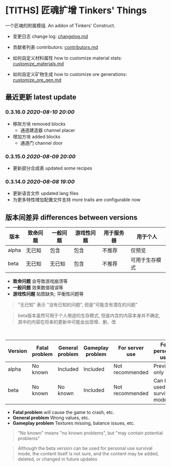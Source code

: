 # [TITHS] 匠魂扩增 Tinkers' Things

一个匠魂的附属模组. An addon of Tinkers' Construct.

* 变更日志 change log: [changelog.md](changelog.md)
* 贡献者列表 contributors: [contributors.md](contributors.md)

* 如何自定义材料属性 how to customize material stats: [customize_materials.md](customize_materials.md)
* 如何自定义矿物生成 how to customize ore generations: [customize_ore_gen.md](customize_ore_gen.md)

## 最近更新 latest update

### 0.3.16.0 _2020-08-10 20:00_

* 移除方块 removed blocks
  * 通道建造器 channel placer
* 增加方块 added blocks
  * 通道门 channel door

### 0.3.15.0 _2020-08-09 20:00_

* 更新部分合成表 updated some recipes

### 0.3.14.0 _2020-08-08 19:00_

* 更新语言文件 updated lang files
* 为更多特性增加配置文件支持 more traits are configurable now

## 版本间差异 differences between versions

版本|致命问题|一般问题|游戏性问题|用于服务器|用于个人
-|-|-|-|-|-
alpha|无已知|包含|包含|不推荐|仅预览
beta|无已知|无已知|包含|不推荐|可用于生存模式

* **致命问题** 会导致游戏崩溃等
* **一般问题** 效果数值错误等
* **游戏性问题** 贴图缺失; 平衡性问题等

> "无已知" 表示 "没有已知的问题", 但是"可能含有潜在的问题"

> beta版本虽然可用于个人用途的生存模式, 但是内含的内容本身并不确定, 其中的内容在将来的更新中可能会出现增、删、改

<br>

Version|Fatal problem|General problem|Gameplay problem|For server use|For personal use
-|-|-|-|-|-
alpha|No known|Included|Included|Not recommended|Preview only
beta|No known|No known|Included|Not recommended|Can be used for survival mode

* **Fatal problem** will cause the game to crash, etc.
* **General problem** Wrong values, etc.
* **Gameplay problem** Textures missing, balance issues, etc.

> "No known" means "no known problems", but "may contain potential problems"

> Although the beta version can be used for personal use survival mode, the content itself is not sure, and the content may be added, deleted, or changed in future updates
